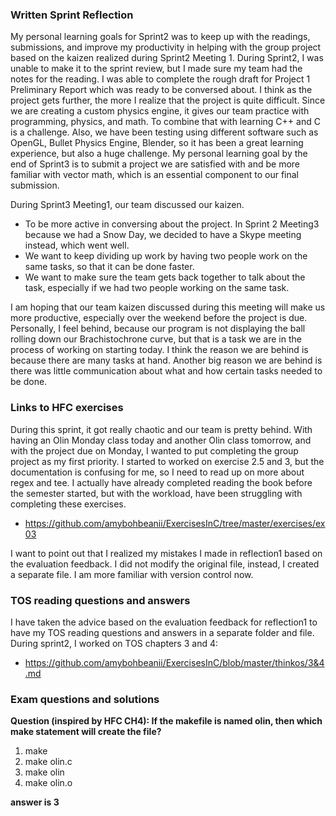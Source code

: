 ### Written Sprint Reflection

My personal learning goals for Sprint2 was to keep up with the readings, submissions, and improve my productivity in helping with the group project based on the kaizen realized during Sprint2 Meeting 1. During Sprint2, I was unable to make it to the sprint review, but I made sure my team had the notes for the reading. I was able to complete the rough draft for Project 1 Preliminary Report which was ready to be conversed about. I think as the project gets further, the more I realize that the project is quite difficult. Since we are creating a custom physics engine, it gives our team practice with programming, physics, and math. To combine that with learning C++ and C is a challenge. Also, we have been testing using different software such as OpenGL, Bullet Physics Engine, Blender, so it has been a great learning experience, but also a huge challenge. My personal learning goal by the end of Sprint3 is to submit a project we are satisfied with and be more familiar with vector math, which is an essential component to our final submission.

During Sprint3 Meeting1, our team discussed our kaizen. 
  * To be more active in conversing about the project. In Sprint 2 Meeting3 because we had a Snow Day, we decided to have a Skype meeting instead, which went well.
  * We want to keep dividing up work by having two people work on the same tasks, so that it can be done faster. 
  * We want to make sure the team gets back together to talk about the task, especially if we had two people working on the same task.

I am hoping that our team kaizen discussed during this meeting will make us more productive, especially over the weekend before the project is due. Personally, I feel behind, because our program is not displaying the ball rolling down our Brachistochrone curve, but that is a task we are in the process of working on starting today. I think the reason we are behind is because there are many tasks at hand. Another big reason we are behind is there was little communication about what and how certain tasks needed to be done. 

### Links to HFC exercises

During this sprint, it got really chaotic and our team is pretty behind. With having an Olin Monday class today and another Olin class tomorrow, and with the project due on Monday, I wanted to put completing the group project as my first priority.
I started to worked on exercise 2.5 and 3, but the documentation is confusing for me, so I need to read up on more about regex and tee. I actually have already completed reading the book before the semester started, but with the workload, have been struggling with completing these exercises.
 * https://github.com/amybohbeanii/ExercisesInC/tree/master/exercises/ex03

I want to point out that I realized my mistakes I made in reflection1 based on the evaluation feedback. I did not modify the original file, instead, I created a separate file. I am more familiar with version control now.

### TOS reading questions and answers

I have taken the advice based on the evaluation feedback for reflection1 to have my TOS reading questions and answers in a separate folder and file. During sprint2, I worked on TOS chapters 3 and 4:
 * https://github.com/amybohbeanii/ExercisesInC/blob/master/thinkos/3&4.md
 
### Exam questions and solutions

**Question (inspired by HFC CH4): If the makefile is named olin, then which make statement will create the file?**
 1. make
 2. make olin.c
 3. make olin
 4. make olin.o

**answer is 3**  
